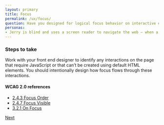 ```yaml
---
layout: primary
title: Focus
permalink: /ux/focus/
question: Have you designed for logical focus behavior on interactive elements?
personas:
- Jerry is blind and uses a screen reader to navigate the web – when a modal pops up and doesn’t receive focus he may not even know it’s there.
---
```


### Steps to take
Work with your front end designer to identify any interactions on the page that require JavaScript or that can’t be created using default HTML elements. You should intentionally design how focus flows through these interactions.

#### WCAG 2.0 references
- [2.4.3 Focus Order](https://www.w3.org/WAI/WCAG20/quickref/?showtechniques=14%2C128&currentsidebar=%23col_overview#navigation-mechanisms-focus-order)
- [2.4.7 Focus Visible](https://www.w3.org/WAI/WCAG20/quickref/?showtechniques=14%2C128&currentsidebar=%23col_overview#navigation-mechanisms-focus-visible)
- [3.2.1 On Focus](https://www.w3.org/WAI/WCAG20/quickref/?showtechniques=128%2C14&currentsidebar=%23col_overview#consistent-behavior-receive-focus)

<a class="usa-button button-next" href="{{ site.baseurl }}/ux/navigation-shortcuts/">
  Next <i class="fa fa-chevron-right" aria-hidden="true"></i>
</a>
